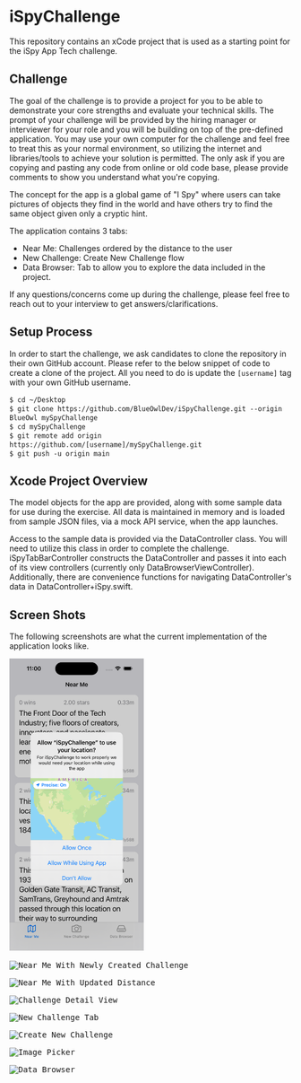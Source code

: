 # iSpyChallenge

This repository contains an xCode project that is used as a starting point for the iSpy App Tech challenge.

## Challenge

The goal of the challenge is to provide a project for you to be able to demonstrate your core strengths and evaluate your technical skills. The prompt of your challenge will be provided by the hiring manager or interviewer for your role and you will be building on top of the pre-defined application. You may use your own computer for the challenge and feel free to treat this as your normal environment, so utilizing the internet and libraries/tools to achieve your solution is permitted. The only ask if you are copying and pasting any code from online or old code base, please provide comments to show you understand what you're copying.

The concept for the app is a global game of "I Spy" where users can take pictures of objects they find in the world and have others try to find the same object given only a cryptic hint.

The application contains 3 tabs:

* Near Me: Challenges ordered by the distance to the user
* New Challenge: Create New Challenge flow
* Data Browser: Tab to allow you to explore the data included in the project.

If any questions/concerns come up during the challenge, please feel free to reach out to your interview to get answers/clarifications.

## Setup Process

In order to start the challenge, we ask candidates to clone the repository in their own GitHub account. Please refer to the below snippet of code to create a clone of the project. All you need to do is update the `[username]` tag with your own GitHub username.

````
$ cd ~/Desktop
$ git clone https://github.com/BlueOwlDev/iSpyChallenge.git --origin BlueOwl mySpyChallenge
$ cd mySpyChallenge
$ git remote add origin https://github.com/[username]/mySpyChallenge.git
$ git push -u origin main
````

## Xcode Project Overview

The model objects for the app are provided, along with some sample data for use during the exercise.  All data is maintained in memory and is loaded from sample JSON files, via a mock API service, when the app launches.
 
Access to the sample data is provided via the DataController class. You will need to utilize this class in order to complete the challenge.  iSpyTabBarController constructs the DataController and passes it into each of its view controllers (currently only DataBrowserViewController).  Additionally, there are convenience functions for navigating DataController's data in DataController+iSpy.swift.

## Screen Shots

The following screenshots are what the current implementation of the application looks like.

<kbd><img src="ReadMe_Assets/Location_AuthorizationRequest.png" alt="Location Authorization Request" width="240"/>

<kbd><img src="NearMeTab_WithNewChallenge.png" alt="Near Me With Newly Created Challenge" width="240"/>

<kbd><img src="NearMeTab_UpdatedDistance.png" alt="Near Me With Updated Distance" width="240"/>

<kbd><img src="NewChallengeDetailView.png" alt="Challenge Detail View" width="240"/>

<kbd><img src="NewChallengeTab.png" alt="New Challenge Tab" width="240"/>

<kbd><img src="CreateNewChallenge.png" alt="Create New Challenge" width="240"/>

<kbd><img src="ImagePicker.png" alt="Image Picker" width="240"/>

<kbd><img src="DataBrowser.png" alt="Data Browser" width="240"/>


